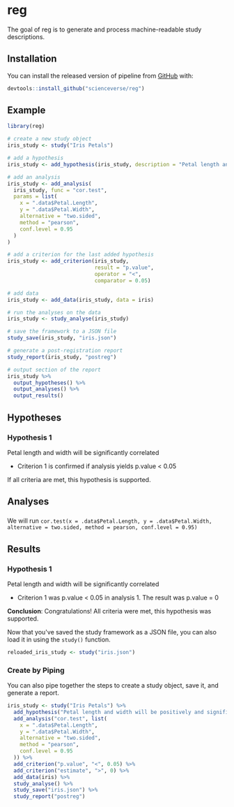 
<!-- README.md is generated from README.Rmd. Please edit that file -->
reg
===

The goal of reg is to generate and process machine-readable study descriptions.

Installation
------------

You can install the released version of pipeline from [GitHub](https://github.com/scienceverse/reg) with:

``` r
devtools::install_github("scienceverse/reg")
```

Example
-------

``` r
library(reg)
```

``` r
# create a new study object
iris_study <- study("Iris Petals")

# add a hypothesis
iris_study <- add_hypothesis(iris_study, description = "Petal length and width will be significantly correlated")

# add an analysis
iris_study <- add_analysis(
  iris_study, func = "cor.test", 
  params = list(
    x = ".data$Petal.Length",
    y = ".data$Petal.Width",
    alternative = "two.sided",
    method = "pearson",
    conf.level = 0.95
  )
)

# add a criterion for the last added hypothesis
iris_study <- add_criterion(iris_study, 
                            result = "p.value", 
                            operator = "<", 
                            comparator = 0.05)

# add data
iris_study <- add_data(iris_study, data = iris)

# run the analyses on the data
iris_study <- study_analyse(iris_study)

# save the framework to a JSON file
study_save(iris_study, "iris.json")

# generate a post-registration report
study_report(iris_study, "postreg")
```

``` r
# output section of the report
iris_study %>%
  output_hypotheses() %>%
  output_analyses() %>%
  output_results()
```

Hypotheses
----------

### Hypothesis 1

Petal length and width will be significantly correlated

-   Criterion 1 is confirmed if analysis yields p.value &lt; 0.05

If all criteria are met, this hypothesis is supported.

Analyses
--------

### 

We will run `cor.test(x = .data$Petal.Length, y = .data$Petal.Width, alternative = two.sided, method = pearson, conf.level = 0.95)`

Results
-------

### Hypothesis 1

Petal length and width will be significantly correlated

-   Criterion 1 was p.value &lt; 0.05 in analysis 1.
    The result was p.value = 0

**Conclusion**: Congratulations! All criteria were met, this hypothesis was supported.

Now that you've saved the study framework as a JSON file, you can also load it in using the `study()` function.

``` r
reloaded_iris_study <- study("iris.json")
```

### Create by Piping

You can also pipe together the steps to create a study object, save it, and generate a report.

``` r
iris_study <- study("Iris Petals") %>%
  add_hypothesis("Petal length and width will be positively and significantly correlated") %>%
  add_analysis("cor.test", list(
    x = ".data$Petal.Length",
    y = ".data$Petal.Width",
    alternative = "two.sided",
    method = "pearson",
    conf.level = 0.95
  )) %>%
  add_criterion("p.value", "<", 0.05) %>%
  add_criterion("estimate", ">", 0) %>%
  add_data(iris) %>%
  study_analyse() %>%
  study_save("iris.json") %>%
  study_report("postreg")
```
